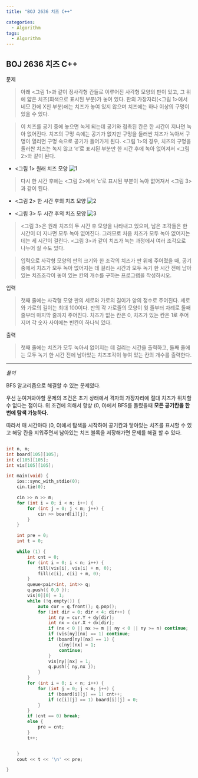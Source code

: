 ```yaml
---
title: "BOJ 2636 치즈 C++"

categories:
  - Algorithm
tags:
  - Algorithm
---
```


## BOJ 2636 치즈 C++

문제

> 아래 <그림 1>과 같이 정사각형 칸들로 이루어진 사각형 모양의 판이 있고, 그 위에 얇은 치즈(회색으로 표시된 부분)가 놓여 있다. 판의 가장자리(<그림 1>에서 네모 칸에 X친 부분)에는 치즈가 놓여 있지 않으며 치즈에는 하나 이상의 구멍이 있을 수 있다.

> 이 치즈를 공기 중에 놓으면 녹게 되는데 공기와 접촉된 칸은 한 시간이 지나면 녹아 없어진다. 치즈의 구멍 속에는 공기가 없지만 구멍을 둘러싼 치즈가 녹아서 구멍이 열리면 구멍 속으로 공기가 들어가게 된다. <그림 1>의 경우, 치즈의 구멍을 둘러싼 치즈는 녹지 않고 ‘c’로 표시된 부분만 한 시간 후에 녹아 없어져서 <그림 2>와 같이 된다.

- <그림 1> 원래 치즈 모양
  ![1](https://upload.acmicpc.net/9b0f0cfb-007d-4ea8-8e6f-e397728b5c8e/-/preview/)

> 다시 한 시간 후에는 <그림 2>에서 ‘c’로 표시된 부분이 녹아 없어져서 <그림 3>과 같이 된다.

- <그림 2> 한 시간 후의 치즈 모양
  ![2](https://upload.acmicpc.net/b099f661-9788-4183-bd62-1e98e6f184e7/-/preview/)

- <그림 3> 두 시간 후의 치즈 모양
  ![3](https://upload.acmicpc.net/58fc0743-794b-4e27-84e8-fe491ec7bf3d/-/preview/)

> <그림 3>은 원래 치즈의 두 시간 후 모양을 나타내고 있으며, 남은 조각들은 한 시간이 더 지나면 모두 녹아 없어진다. 그러므로 처음 치즈가 모두 녹아 없어지는 데는 세 시간이 걸린다. <그림 3>과 같이 치즈가 녹는 과정에서 여러 조각으로 나누어 질 수도 있다.

> 입력으로 사각형 모양의 판의 크기와 한 조각의 치즈가 판 위에 주어졌을 때, 공기 중에서 치즈가 모두 녹아 없어지는 데 걸리는 시간과 모두 녹기 한 시간 전에 남아있는 치즈조각이 놓여 있는 칸의 개수를 구하는 프로그램을 작성하시오.

입력

> 첫째 줄에는 사각형 모양 판의 세로와 가로의 길이가 양의 정수로 주어진다. 세로와 가로의 길이는 최대 100이다. 판의 각 가로줄의 모양이 윗 줄부터 차례로 둘째 줄부터 마지막 줄까지 주어진다. 치즈가 없는 칸은 0, 치즈가 있는 칸은 1로 주어지며 각 숫자 사이에는 빈칸이 하나씩 있다.

출력

> 첫째 줄에는 치즈가 모두 녹아서 없어지는 데 걸리는 시간을 출력하고, 둘째 줄에는 모두 녹기 한 시간 전에 남아있는 치즈조각이 놓여 있는 칸의 개수를 출력한다.

---

_풀이_

BFS 알고리즘으로 해결할 수 있는 문제였다.

우선 눈여겨봐야할 문제의 조건은 초기 상태에서 격자의 가장자리에 절대 치즈가 위치할 수 없다는 점이다.
위 조건에 의해서 항상 (0, 0)에서 BFS를 돌렸을때 **모든 공기칸을 한번에 탐색 가능하다.**

따라서 매 시간마다 (0, 0)에서 탐색을 시작하여 공기칸과 닿아있는 치즈를 표시할 수 있고 해당 칸을 지워주면서 남아있는 치즈 블록을 저장해가면 문제를 해결 할 수 있다.

```c++

int n, m;
int board[105][105];
int c[105][105];
int vis[105][105];

int main(void) {
    ios::sync_with_stdio(0);
    cin.tie(0);

    cin >> n >> m;
    for (int i = 0; i < n; i++) {
        for (int j = 0; j < m; j++) {
            cin >> board[i][j];
        }
    }

    int pre = 0;
    int t = 0;

    while (1) {
        int cnt = 0;
        for (int i = 0; i < n; i++) {
            fill(vis[i], vis[i] + m, 0);
            fill(c[i], c[i] + m, 0);
        }
        queue<pair<int, int>> q;
        q.push({ 0,0 });
        vis[0][0] = 1;
        while (!q.empty()) {
            auto cur = q.front(); q.pop();
            for (int dir = 0; dir < 4; dir++) {
                int ny = cur.Y + dy[dir];
                int nx = cur.X + dx[dir];
                if (nx < 0 || nx >= m || ny < 0 || ny >= n) continue;
                if (vis[ny][nx] == 1) continue;
                if (board[ny][nx] == 1) {
                    c[ny][nx] = 1;
                    continue;
                }
                vis[ny][nx] = 1;
                q.push({ ny,nx });
            }
        }
        for (int i = 0; i < n; i++) {
            for (int j = 0; j < m; j++) {
                if (board[i][j] == 1) cnt++;
                if (c[i][j] == 1) board[i][j] = 0;
            }
        }
        if (cnt == 0) break;
        else {
            pre = cnt;
        }
        t++;


    }
    cout << t << '\n' << pre;

}
```
